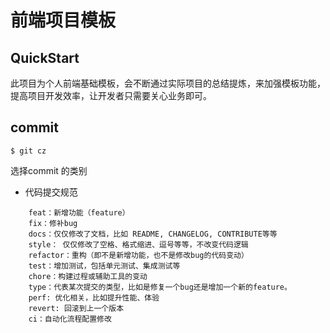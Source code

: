 # 前端项目模板



## QuickStart

此项目为个人前端基础模板，会不断通过实际项目的总结提炼，来加强模板功能，提高项目开发效率，让开发者只需要关心业务即可。

## commit
```
$ git cz
```
选择commit 的类别
* 代码提交规范
```
    feat：新增功能（feature）
    fix：修补bug
    docs：仅仅修改了文档，比如 README, CHANGELOG, CONTRIBUTE等等
    style： 仅仅修改了空格、格式缩进、逗号等等，不改变代码逻辑
    refactor：重构（即不是新增功能，也不是修改bug的代码变动）
    test：增加测试，包括单元测试、集成测试等
    chore：构建过程或辅助工具的变动
    type：代表某次提交的类型，比如是修复一个bug还是增加一个新的feature。
    perf: 优化相关，比如提升性能、体验
    revert: 回滚到上一个版本
    ci：自动化流程配置修改
```